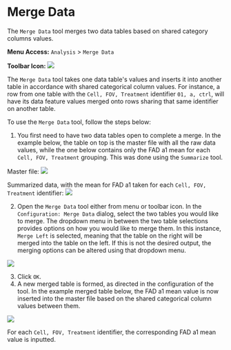 # Merge Data

The `Merge Data` tool merges two data tables based on shared category columns values.

**Menu Access:** `Analysis` > `Merge Data`

**Toolbar Icon:** ![](/images/analysis/merge.png)

The `Merge Data` tool takes one data table's values and inserts it into another table in accordance with shared categorical column values. For instance, a row from one table with the `Cell, FOV, Treatment` identifier `01, a, ctrl`, will have its data feature values merged onto rows sharing that same identifier on another table.

To use the `Merge Data` tool, follow the steps below:
  1. You first need to have two data tables open to complete a merge. In the example below, the table on top is the master file with all the raw data values, while the one below contains only the FAD a1 mean for each `Cell, FOV, Treatment` grouping. This was done using the `Summarize` tool.

  Master file:
  ![](/images/data/exdata_table.png)
  
  Summarized data, with the mean for FAD a1 taken for each `Cell, FOV, Treatment` identifier:
  ![](/images/data/merge-table.png)
  
  2. Open the `Merge Data` tool either from menu or toolbar icon. In the `Configuration: Merge Data` dialog, select the two tables you would like to merge. The dropdown menu in between the two table selections provides options on how you would like to merge them. In this instance, `Merge Left` is selected, meaning that the table on the right will be merged into the table on the left. If this is not the desired output, the merging options can be altered using that dropdown menu.
  
  ![](/images/data/merge-config.png)
  
  3. Click `OK`.
  4. A new merged table is formed, as directed in the configuration of the tool. In the example merged table below, the FAD a1 mean value is now inserted into the master file based on the shared categorical column values between them. 

  ![](/images/data/merge-results.png)
  
  For each `Cell, FOV, Treatment` identifier, the corresponding FAD a1 mean value is inputted.
